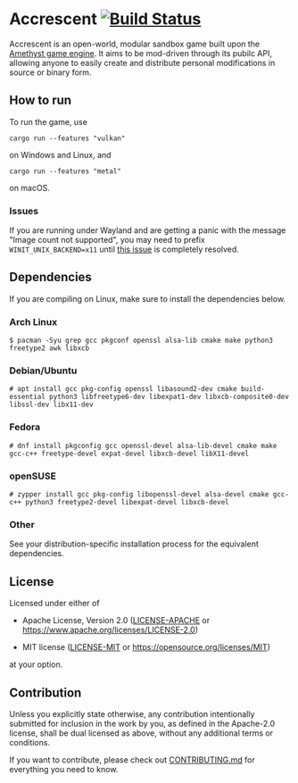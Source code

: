 # Accrescent [![Build Status](https://github.com/lberrymage/accrescent/workflows/CI/badge.svg)](https://github.com/lberrymage/accrescent/actions)

Accrescent is an open-world, modular sandbox game built upon the [Amethyst game
engine]. It aims to be mod-driven through its pubilc API, allowing anyone to
easily create and distribute personal modifications in source or binary
form.

## How to run

To run the game, use

```
cargo run --features "vulkan"
```

on Windows and Linux, and

```
cargo run --features "metal"
```

on macOS.

### Issues

If you are running under Wayland and are getting a panic with the message "Image
count not supported", you may need to prefix `WINIT_UNIX_BACKEND=x11` until
[this issue](https://github.com/amethyst/amethyst/issues/1846) is completely
resolved.

## Dependencies

If you are compiling on Linux, make sure to install the dependencies below.

### Arch Linux

```
$ pacman -Syu grep gcc pkgconf openssl alsa-lib cmake make python3 freetype2 awk libxcb
```

### Debian/Ubuntu

```
# apt install gcc pkg-config openssl libasound2-dev cmake build-essential python3 libfreetype6-dev libexpat1-dev libxcb-composite0-dev libssl-dev libx11-dev
```

### Fedora

```
# dnf install pkgconfig gcc openssl-devel alsa-lib-devel cmake make gcc-c++ freetype-devel expat-devel libxcb-devel libX11-devel
```

### openSUSE

```
# zypper install gcc pkg-config libopenssl-devel alsa-devel cmake gcc-c++ python3 freetype2-devel libexpat-devel libxcb-devel
```

### Other

See your distribution-specific installation process for the equivalent
dependencies.

## License

Licensed under either of

- Apache License, Version 2.0 ([LICENSE-APACHE](LICENSE-APACHE) or
https://www.apache.org/licenses/LICENSE-2.0)

- MIT license ([LICENSE-MIT](LICENSE-MIT) or
https://opensource.org/licenses/MIT)

at your option.

## Contribution

Unless you explicitly state otherwise, any contribution intentionally submitted
for inclusion in the work by you, as defined in the Apache-2.0 license, shall be
dual licensed as above, without any additional terms or conditions.

If you want to contribute, please check out
[CONTRIBUTING.md](CONTRIBUTING.md) for everything you need to know.


[Amethyst game engine]: https://amethyst.rs

